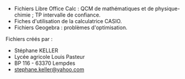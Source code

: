 - Fichiers Libre Office Calc :
        QCM de mathématiques et de physique-chimie ; TP intervalle de confiance.
- Fiches d'utilisation de la calculatrice CASIO.
- Fichiers Geogebra : problèmes d'optimisation.

Fichiers créés par :
- Stéphane KELLER
- Lycée agricole Louis Pasteur
- BP 116 - 63370 Lempdes
- stephane.keller@yahoo.com
